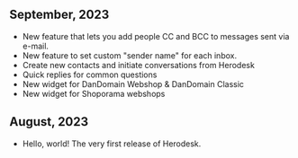 ## September, 2023

* New feature that lets you add people CC and BCC to messages sent via e-mail.
* New feature to set custom "sender name" for each inbox.
* Create new contacts and initiate conversations from Herodesk
* Quick replies for common questions
* New widget for DanDomain Webshop & DanDomain Classic
* New widget for Shoporama webshops

## August, 2023

* Hello, world! The very first release of Herodesk.